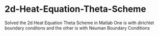 # 2d-Heat-Equation-Theta-Scheme
Solved the 2d Heat Equation Theta Scheme in Matlab
One is with dirichlet boundary conditons and the other is with Neuman Boundary Conditions
